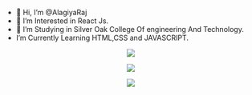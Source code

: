 - 👋 Hi, I’m @AlagiyaRaj
- 👀 I’m Interested in React Js.
- 🌱 I’m Studying in Silver Oak College Of engineering And Technology.
-  I’m Currently Learning HTML,CSS and JAVASCRIPT. 

<p align="center"><img src="https://github-readme-stats.vercel.app/api?username=AlagiyaRaj&show_icons=true&hide_border=true)&nbsp;&nbsp" align="center"></p>
<p align="center"><img src="https://github-readme-streak-stats.herokuapp.com/?user=AlagiyaRaj&"></p>
<p align="center"><img src="https://github-readme-stats-eight-theta.vercel.app/api/top-langs/?username=AlagiyaRaj&layout=compact&langs_count=8&hide_border=true"></p>

<!---
AlagiyaRaj/AlagiyaRaj is a ✨ special ✨ repository because its `README.md` (this file) appears on your GitHub profile.
You can click the Preview link to take a look at your changes.
--->
